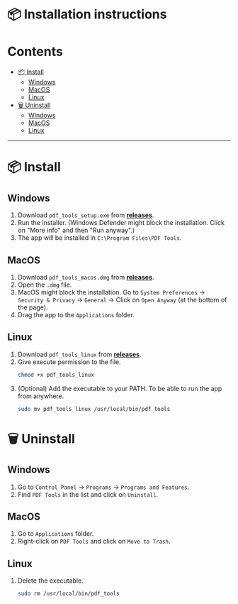 # 📦 Installation instructions

# Contents

- [📦 Install](#-install)
  - [Windows](#windows)
  - [MacOS](#macos)
  - [Linux](#linux)
- [🗑️ Uninstall](#%EF%B8%8F-uninstall)
  - [Windows](#windows-1)
  - [MacOS](#macos-1)
  - [Linux](#linux-1)

<hr>

# 📦 Install

## Windows

1. Download `pdf_tools_setup.exe` from [**releases**](https://github.com/P-ict0/pdf-tools-app/releases).
2. Run the installer. (Windows Defender might block the installation. Click on "More info" and then "Run anyway".)
3. The app will be installed in `C:\Program Files\PDF Tools`.

## MacOS

1. Download `pdf_tools_macos.dmg` from [**releases**](https://github.com/P-ict0/pdf-tools-app/releases).
2. Open the `.dmg` file.
3. MacOS might block the installation. Go to `System Preferences` -> `Security & Privacy` -> `General` -> Click on `Open Anyway` (at the bottom of the page).
4. Drag the app to the `Applications` folder.

## Linux

1. Download `pdf_tools_linux` from [**releases**](https://github.com/P-ict0/pdf-tools-app/releases).
2. Give execute permission to the file.
   ```bash
   chmod +x pdf_tools_linux
   ```
3. (Optional) Add the executable to your PATH. To be able to run the app from anywhere.
   ```bash
   sudo mv pdf_tools_linux /usr/local/bin/pdf_tools
   ```

# 🗑️ Uninstall

## Windows

1. Go to `Control Panel` -> `Programs` -> `Programs and Features`.
2. Find `PDF Tools` in the list and click on `Uninstall`.

## MacOS

1. Go to `Applications` folder.
2. Right-click on `PDF Tools` and click on `Move to Trash`.

## Linux

1. Delete the executable.
   ```bash
   sudo rm /usr/local/bin/pdf_tools
   ```
